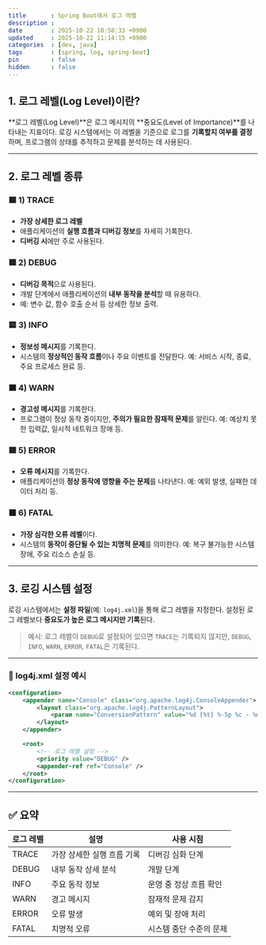 ```yaml
---
title       : Spring Boot에서 로그 레벨 
description : 
date        : 2025-10-22 10:58:33 +0900
updated     : 2025-10-22 11:14:15 +0900
categories  : [dev, java]
tags        : [spring, log, spring-boot]
pin         : false
hidden      : false
---
```


## 1. 로그 레벨(Log Level)이란?

**로그 레벨(Log Level)**은 로그 메시지의 **중요도(Level of Importance)**를 나타내는 지표이다.
로깅 시스템에서는 이 레벨을 기준으로 로그를 **기록할지 여부를 결정**하며,
프로그램의 상태를 추적하고 문제를 분석하는 데 사용된다.

---

## 2. 로그 레벨 종류

### 🟦 1) TRACE

* **가장 상세한 로그 레벨**
* 애플리케이션의 **실행 흐름과 디버깅 정보**를 자세히 기록한다.
* **디버깅 시**에만 주로 사용된다.

### 🟩 2) DEBUG

* **디버깅 목적**으로 사용된다.
* 개발 단계에서 애플리케이션의 **내부 동작을 분석**할 때 유용하다.
* 예: 변수 값, 함수 호출 순서 등 상세한 정보 출력.

### 🟨 3) INFO

* **정보성 메시지**를 기록한다.
* 시스템의 **정상적인 동작 흐름**이나 주요 이벤트를 전달한다.
  예: 서비스 시작, 종료, 주요 프로세스 완료 등.

### 🟧 4) WARN

* **경고성 메시지**를 기록한다.
* 프로그램이 정상 동작 중이지만, **주의가 필요한 잠재적 문제**를 알린다.
  예: 예상치 못한 입력값, 일시적 네트워크 장애 등.

### 🟥 5) ERROR

* **오류 메시지**를 기록한다.
* 애플리케이션의 **정상 동작에 영향을 주는 문제**를 나타낸다.
  예: 예외 발생, 실패한 데이터 처리 등.

### ⬛ 6) FATAL

* **가장 심각한 오류 레벨**이다.
* 시스템의 **동작이 중단될 수 있는 치명적 문제**를 의미한다.
  예: 복구 불가능한 시스템 장애, 주요 리소스 손실 등.

---

## 3. 로깅 시스템 설정

로깅 시스템에서는 **설정 파일**(예: `log4j.xml`)을 통해 로그 레벨을 지정한다.
설정된 로그 레벨보다 **중요도가 높은 로그 메시지만 기록**된다.

> 예시:
> 로그 레벨이 `DEBUG`로 설정되어 있으면
> `TRACE`는 기록되지 않지만,
> `DEBUG`, `INFO`, `WARN`, `ERROR`, `FATAL`은 기록된다.

---

### 📄 log4j.xml 설정 예시

```xml
<configuration>
    <appender name="Console" class="org.apache.log4j.ConsoleAppender">
        <layout class="org.apache.log4j.PatternLayout">
            <param name="ConversionPattern" value="%d [%t] %-5p %c - %m%n"/>
        </layout>
    </appender>

    <root>
        <!-- 로그 레벨 설정 -->
        <priority value="DEBUG" />
        <appender-ref ref="Console" />
    </root>
</configuration>
```

---

## ✅ 요약

| 로그 레벨 | 설명              | 사용 시점         |
| ----- | --------------- | ------------- |
| TRACE | 가장 상세한 실행 흐름 기록 | 디버깅 심화 단계     |
| DEBUG | 내부 동작 상세 분석     | 개발 단계         |
| INFO  | 주요 동작 정보        | 운영 중 정상 흐름 확인 |
| WARN  | 경고 메시지          | 잠재적 문제 감지     |
| ERROR | 오류 발생           | 예외 및 장애 처리    |
| FATAL | 치명적 오류          | 시스템 중단 수준의 문제 |
